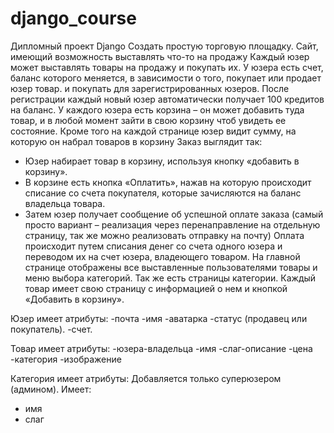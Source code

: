 # django_course

Дипломный проект Django
Создать простую торговую площадку. Сайт, имеющий возможность выставлять что-то на продажу
Каждый юзер может выставлять товары на продажу и покупать их.
У юзера есть счет, баланс которого меняется, в зависимости о того, покупает или продает юзер
товар. и покупать для зарегистрированных юзеров.
После регистрации каждый новый юзер автоматически получает 100 кредитов на баланс.
У каждого юзера есть корзина – он может добавить туда товар, и в любой момент зайти в свою
корзину чтоб увидеть ее состояние.
Кроме того на каждой странице юзер видит сумму, на которую он набрал товаров в корзину
Заказ выглядит так:
- Юзер набирает товар в корзину, используя кнопку «добавить в корзину».
- В корзине есть кнопка «Оплатить», нажав на которую происходит списание со счета покупателя,
которые зачисляются на баланс владельца товара.
- Затем юзер получает сообщение об успешной оплате заказа (самый просто вариант –
реализация через перенаправление на отдельную страницу, так же можно реализовать отправку
на почту)
Оплата происходит путем списания денег со счета одного юзера и переводом их на счет юзера,
владеющего товаром.
На главной странице отображены все выставленные пользователями товары и меню выбора
категорий.
Так же есть страницы категории.
Каждый товар имеет свою страницу с информацией о нем и кнопкой «Добавить в корзину».

Юзер имеет атрибуты:
-почта
-имя
-аватарка
-статус (продавец или покупатель).
-счет.

Товар имеет атрибуты:
-юзера-владельца
-имя
-слаг-описание
-цена
-категория
-изображение

Категория имеет атрибуты:
Добавляется только суперюзером (админом).
Имеет:
- имя
- слаг
